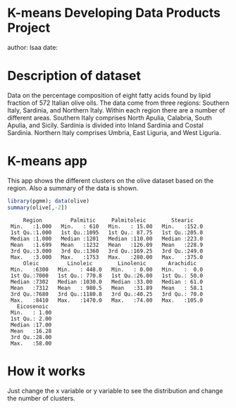 K-means Developing Data Products Project
========================================================
author: lsaa
date: 

Description of dataset
========================================================

Data on the percentage composition of eight fatty acids found by lipid fraction of 572 Italian olive oils. The data come from three regions: Southern Italy, Sardinia, and Northern Italy. Within each region there are a number of different areas. Southern Italy comprises North Apulia, Calabria, South Apulia, and Sicily. Sardinia is divided into Inland Sardinia and Costal Sardinia. Northern Italy comprises Umbria, East Liguria, and West Liguria. 

K-means app
========================================================
This app shows the different clusters on the olive dataset based 
on the region. Also a summary of the data is shown.


```r
library(pgmm); data(olive)
summary(olive[,-2])
```

```
     Region         Palmitic     Palmitoleic        Stearic     
 Min.   :1.000   Min.   : 610   Min.   : 15.00   Min.   :152.0  
 1st Qu.:1.000   1st Qu.:1095   1st Qu.: 87.75   1st Qu.:205.0  
 Median :1.000   Median :1201   Median :110.00   Median :223.0  
 Mean   :1.699   Mean   :1232   Mean   :126.09   Mean   :228.9  
 3rd Qu.:3.000   3rd Qu.:1360   3rd Qu.:169.25   3rd Qu.:249.0  
 Max.   :3.000   Max.   :1753   Max.   :280.00   Max.   :375.0  
     Oleic         Linoleic        Linolenic       Arachidic    
 Min.   :6300   Min.   : 448.0   Min.   : 0.00   Min.   :  0.0  
 1st Qu.:7000   1st Qu.: 770.8   1st Qu.:26.00   1st Qu.: 50.0  
 Median :7302   Median :1030.0   Median :33.00   Median : 61.0  
 Mean   :7312   Mean   : 980.5   Mean   :31.89   Mean   : 58.1  
 3rd Qu.:7680   3rd Qu.:1180.8   3rd Qu.:40.25   3rd Qu.: 70.0  
 Max.   :8410   Max.   :1470.0   Max.   :74.00   Max.   :105.0  
   Eicosenoic   
 Min.   : 1.00  
 1st Qu.: 2.00  
 Median :17.00  
 Mean   :16.28  
 3rd Qu.:28.00  
 Max.   :58.00  
```


How it works
========================================================
Just change the x variable or y variable to see the distribution and change the number of clusters.
